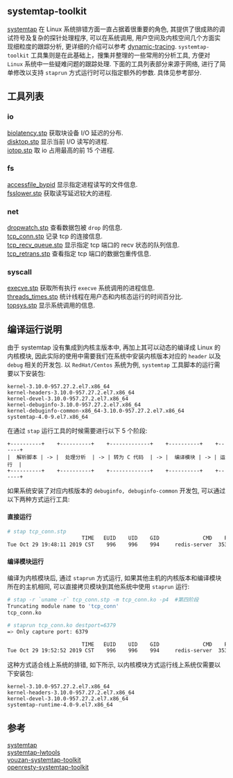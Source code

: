 ## systemtap-toolkit

[systemtap](https://sourceware.org/systemtap/) 在 Linux 系统排错方面一直占据着很重要的角色, 其提供了很成熟的调试符号及复杂的探针处理程序, 可以在系统调用, 用户空间及内核空间几个方面实现细粒度的跟踪分析, 更详细的介绍可以参考 [dynamic-tracing](https://openresty.org/posts/dynamic-tracing/). `systemtap-toolkit` 工具集则是在此基础上，搜集并整理的一些常用的分析工具, 方便对 `Linux` 系统中一些疑难问题的跟踪处理. 下面的工具列表部分来源于网络, 进行了简单修改以支持 `staprun` 方式运行时可以指定额外的参数. 具体见参考部分.


## 工具列表

### io

[biolatency.stp](doc/biolatency.md) 获取块设备 I/O 延迟的分布.  
[disktop.stp](doc/disktop.md) 显示当前 I/O 读写的进程.  
[iotop.stp](doc/iotop.md) 取 io 占用最高的前 15 个进程.  

### fs

[accessfile_bypid](doc/accessfile_bypid.md) 显示指定进程读写的文件信息.  
[fsslower.stp](doc/fsslower.md) 获取读写延迟较大的进程.  


### net

[dropwatch.stp](doc/dropwatch.md) 查看数据包被 `drop` 的信息.  
[tcp_conn.stp](doc/tcp_conn.md) 记录 tcp 的连接信息.  
[tcp_recv_queue.stp](doc/tcp_recv_queue.md) 显示指定 tcp 端口的 recv 状态的队列信息.  
[tcp_retrans.stp](doc/tcp_retrans.md) 查看指定 tcp 端口的数据包重传信息.  

### syscall

[execve.stp](doc/execve.md) 获取所有执行 `execve` 系统调用的进程信息.  
[threads_times.stp](doc/threads_times.md) 统计线程在用户态和内核态运行的时间百分比.  
[topsys.stp](doc/topsys.md) 显示系统调用的信息.  

## 编译运行说明

由于 systemtap 没有集成到内核主版本中, 再加上其可以动态的编译成 Linux 的内核模块, 因此实际的使用中需要我们在系统中安装内核版本对应的 `header` 以及 `debug` 相关的开发包. 以 `RedHat/Centos` 系统为例, `systemtap` 工具脚本的运行需要以下安装包:
```
kernel-3.10.0-957.27.2.el7.x86_64
kernel-headers-3.10.0-957.27.2.el7.x86_64
kernel-devel-3.10.0-957.27.2.el7.x86_64
kernel-debuginfo-3.10.0-957.27.2.el7.x86_64
kernel-debuginfo-common-x86_64-3.10.0-957.27.2.el7.x86_64
systemtap-4.0-9.el7.x86_64
```

在通过 `stap` 运行工具的时候需要进行以下 5 个阶段:
```
+----------+    +----------+    +-------------+    +----------+    +------+
|  解析脚本 | -> |  处理分析  | -> | 转为 C 代码  | -> |  编译模块 | -> | 运行  |
+----------+    +----------+    +-------------+    +----------+    +------+
```


如果系统安装了对应内核版本的 `debuginfo, debuginfo-common` 开发包, 可以通过以下两种方式运行工具:

#### 直接运行

```bash
# stap tcp_conn.stp
                        TIME   EUID    UID    GID              CMD    PID   PORT                               IP_SOURCE
Tue Oct 29 19:48:11 2019 CST    996    996    994     redis-server  35307   6379                            10.3.254.119
```
#### 编译模块运行

编译为内核模块后, 通过 `staprun` 方式运行, 如果其他主机的内核版本和编译模块所在的主机相同, 可以直接拷贝模块到其他系统中使用 `staprun` 运行:
```bash
# stap -r `uname -r` tcp_conn.stp -m tcp_conn.ko -p4  #第四阶段
Truncating module name to 'tcp_conn'
tcp_conn.ko

# staprun tcp_conn.ko destport=6379
=> Only capture port: 6379

                        TIME   EUID    UID    GID              CMD    PID   PORT                               IP_SOURCE
Tue Oct 29 19:52:52 2019 CST    996    996    994     redis-server  35307   6379                            10.3.254.119
```

这种方式适合线上系统的排错, 如下所示, 以内核模块方式运行线上系统仅需要以下安装包:
```
kernel-3.10.0-957.27.2.el7.x86_64
kernel-headers-3.10.0-957.27.2.el7.x86_64
kernel-devel-3.10.0-957.27.2.el7.x86_64
systemtap-runtime-4.0-9.el7.x86_64
```

## 参考

[systemtap](https://sourceware.org/systemtap/)  
[systemtap-lwtools](https://github.com/brendangregg/systemtap-lwtools)  
[youzan-systemtap-toolkit](https://github.com/youzan/systemtap-toolkit/)  
[openresty-systemtap-toolkit](https://github.com/openresty/openresty-systemtap-toolkit)  

